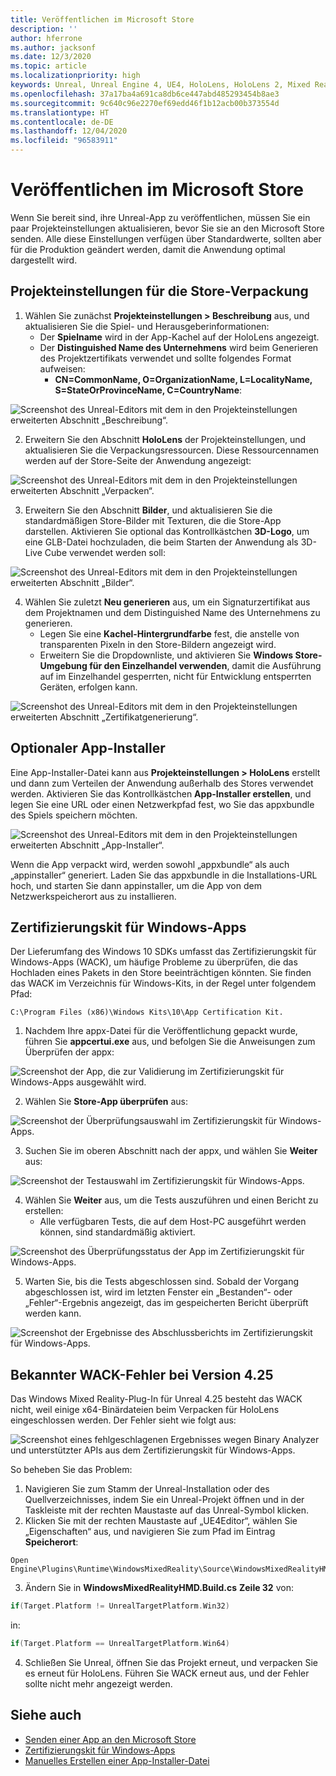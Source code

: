 ```yaml
---
title: Veröffentlichen im Microsoft Store
description: ''
author: hferrone
ms.author: jacksonf
ms.date: 12/3/2020
ms.topic: article
ms.localizationpriority: high
keywords: Unreal, Unreal Engine 4, UE4, HoloLens, HoloLens 2, Mixed Reality, Entwicklung, Dokumentation, Leitfäden, Features, Mixed Reality-Headset, Windows Mixed Reality-Headset, Virtual Reality-Headset, Veröffentlichen, Verteilung, Microsoft Store
ms.openlocfilehash: 37a17ba4a691ca8db6ce447abd485293454b8ae3
ms.sourcegitcommit: 9c640c96e2270ef69edd46f1b12acb00b373554d
ms.translationtype: HT
ms.contentlocale: de-DE
ms.lasthandoff: 12/04/2020
ms.locfileid: "96583911"
---
```

# <a name="publishing-to-the-microsoft-store"></a>Veröffentlichen im Microsoft Store

Wenn Sie bereit sind, ihre Unreal-App zu veröffentlichen, müssen Sie ein paar Projekteinstellungen aktualisieren, bevor Sie sie an den Microsoft Store senden. Alle diese Einstellungen verfügen über Standardwerte, sollten aber für die Produktion geändert werden, damit die Anwendung optimal dargestellt wird.

## <a name="project-settings-for-the-store-packaging"></a>Projekteinstellungen für die Store-Verpackung

1. Wählen Sie zunächst **Projekteinstellungen > Beschreibung** aus, und aktualisieren Sie die Spiel- und Herausgeberinformationen: 
    * Der **Spielname** wird in der App-Kachel auf der HoloLens angezeigt.
    * Der **Distinguished Name des Unternehmens** wird beim Generieren des Projektzertifikats verwendet und sollte folgendes Format aufweisen: 
        * **CN=CommonName, O=OrganizationName, L=LocalityName, S=StateOrProvinceName, C=CountryName**:

![Screenshot des Unreal-Editors mit dem in den Projekteinstellungen erweiterten Abschnitt „Beschreibung“.](images/unreal-publishing-img-01.png)

2. Erweitern Sie den Abschnitt **HoloLens** der Projekteinstellungen, und aktualisieren Sie die Verpackungsressourcen.  Diese Ressourcennamen werden auf der Store-Seite der Anwendung angezeigt:

![Screenshot des Unreal-Editors mit dem in den Projekteinstellungen erweiterten Abschnitt „Verpacken“.](images/unreal-publishing-img-02.png)

3. Erweitern Sie den Abschnitt **Bilder**, und aktualisieren Sie die standardmäßigen Store-Bilder mit Texturen, die die Store-App darstellen.  Aktivieren Sie optional das Kontrollkästchen **3D-Logo**, um eine GLB-Datei hochzuladen, die beim Starten der Anwendung als 3D-Live Cube verwendet werden soll:

![Screenshot des Unreal-Editors mit dem in den Projekteinstellungen erweiterten Abschnitt „Bilder“.](images/unreal-publishing-img-03.png)

4. Wählen Sie zuletzt **Neu generieren** aus, um ein Signaturzertifikat aus dem Projektnamen und dem Distinguished Name des Unternehmens zu generieren.  
    * Legen Sie eine **Kachel-Hintergrundfarbe** fest, die anstelle von transparenten Pixeln in den Store-Bildern angezeigt wird.
    * Erweitern Sie die Dropdownliste, und aktivieren Sie **Windows Store-Umgebung für den Einzelhandel verwenden**, damit die Ausführung auf im Einzelhandel gesperrten, nicht für Entwicklung entsperrten Geräten, erfolgen kann.

![Screenshot des Unreal-Editors mit dem in den Projekteinstellungen erweiterten Abschnitt „Zertifikatgenerierung“.](images/unreal-publishing-img-04.png)

## <a name="optional-app-installer"></a>Optionaler App-Installer

Eine App-Installer-Datei kann aus **Projekteinstellungen > HoloLens** erstellt und dann zum Verteilen der Anwendung außerhalb des Stores verwendet werden.  Aktivieren Sie das Kontrollkästchen **App-Installer erstellen**, und legen Sie eine URL oder einen Netzwerkpfad fest, wo Sie das appxbundle des Spiels speichern möchten.  

![Screenshot des Unreal-Editors mit dem in den Projekteinstellungen erweiterten Abschnitt „App-Installer“.](images/unreal-publishing-img-05.png)

Wenn die App verpackt wird, werden sowohl „appxbundle“ als auch „appinstaller“ generiert.  Laden Sie das appxbundle in die Installations-URL hoch, und starten Sie dann appinstaller, um die App von dem Netzwerkspeicherort aus zu installieren.

## <a name="windows-app-certification-kit"></a>Zertifizierungskit für Windows-Apps

Der Lieferumfang des Windows 10 SDKs umfasst das Zertifizierungskit für Windows-Apps (WACK), um häufige Probleme zu überprüfen, die das Hochladen eines Pakets in den Store beeinträchtigen könnten.  Sie finden das WACK im Verzeichnis für Windows-Kits, in der Regel unter folgendem Pfad: 

```
C:\Program Files (x86)\Windows Kits\10\App Certification Kit.
```

1. Nachdem Ihre appx-Datei für die Veröffentlichung gepackt wurde, führen Sie **appcertui.exe** aus, und befolgen Sie die Anweisungen zum Überprüfen der appx:

![Screenshot der App, die zur Validierung im Zertifizierungskit für Windows-Apps ausgewählt wird.](images/unreal-publishing-img-06.png)

2. Wählen Sie **Store-App überprüfen** aus:

![Screenshot der Überprüfungsauswahl im Zertifizierungskit für Windows-Apps.](images/unreal-publishing-img-07.png)

3. Suchen Sie im oberen Abschnitt nach der appx, und wählen Sie **Weiter** aus:

![Screenshot der Testauswahl im Zertifizierungskit für Windows-Apps.](images/unreal-publishing-img-08.png)

4. Wählen Sie **Weiter** aus, um die Tests auszuführen und einen Bericht zu erstellen:
    * Alle verfügbaren Tests, die auf dem Host-PC ausgeführt werden können, sind standardmäßig aktiviert.

![Screenshot des Überprüfungsstatus der App im Zertifizierungskit für Windows-Apps.](images/unreal-publishing-img-09.png)

5. Warten Sie, bis die Tests abgeschlossen sind. Sobald der Vorgang abgeschlossen ist, wird im letzten Fenster ein „Bestanden“- oder „Fehler“-Ergebnis angezeigt, das im gespeicherten Bericht überprüft werden kann.

![Screenshot der Ergebnisse des Abschlussberichts im Zertifizierungskit für Windows-Apps.](images/unreal-publishing-img-10.png)

## <a name="known-wack-failure-with-425"></a>Bekannter WACK-Fehler bei Version 4.25

Das Windows Mixed Reality-Plug-In für Unreal 4.25 besteht das WACK nicht, weil einige x64-Binärdateien beim Verpacken für HoloLens eingeschlossen werden. Der Fehler sieht wie folgt aus:

![Screenshot eines fehlgeschlagenen Ergebnisses wegen Binary Analyzer und unterstützter APIs aus dem Zertifizierungskit für Windows-Apps.](images/unreal-publishing-img-11.png)

So beheben Sie das Problem:
1. Navigieren Sie zum Stamm der Unreal-Installation oder des Quellverzeichnisses, indem Sie ein Unreal-Projekt öffnen und in der Taskleiste mit der rechten Maustaste auf das Unreal-Symbol klicken.
2. Klicken Sie mit der rechten Maustaste auf „UE4Editor“, wählen Sie „Eigenschaften“ aus, und navigieren Sie zum Pfad im Eintrag **Speicherort**:

```
Open Engine\Plugins\Runtime\WindowsMixedReality\Source\WindowsMixedRealityHMD\WindowsMixedRealityHMD.Build.cs.
```

3. Ändern Sie in **WindowsMixedRealityHMD.Build.cs** **Zeile 32** von:

```cpp
if(Target.Platform != UnrealTargetPlatform.Win32)
```

in:

```cpp
if(Target.Platform == UnrealTargetPlatform.Win64)

```

4. Schließen Sie Unreal, öffnen Sie das Projekt erneut, und verpacken Sie es erneut für HoloLens.  Führen Sie WACK erneut aus, und der Fehler sollte nicht mehr angezeigt werden. 

## <a name="see-also"></a>Siehe auch
* [Senden einer App an den Microsoft Store](../../distribute/submitting-an-app-to-the-microsoft-store.md)
* [Zertifizierungskit für Windows-Apps](https://developer.microsoft.com/windows/downloads/app-certification-kit)
* [Manuelles Erstellen einer App-Installer-Datei](https://docs.microsoft.com/windows/msix/app-installer/how-to-create-appinstaller-file)